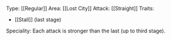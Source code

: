 Type: [[Regular]]
Area: [[Lost City]]
Attack: [[Straight]]
Traits:
- [[Stall]] (last stage)

Speciality: Each attack is stronger than the last (up to third stage).